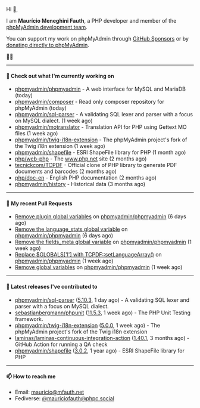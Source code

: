 Hi 👋,

I am **Maurício Meneghini Fauth**, a PHP developer and member of the [phpMyAdmin development team](https://www.phpmyadmin.net/team/?ref=github).

You can support my work on phpMyAdmin through [GitHub Sponsors](https://github.com/sponsors/MauricioFauth)
or by [donating directly to phpMyAdmin](https://www.phpmyadmin.net/donate/?ref=github).

🐘⛵

---

#### 👷 Check out what I'm currently working on

- [phpmyadmin/phpmyadmin](https://github.com/phpmyadmin/phpmyadmin) - A web interface for MySQL and MariaDB (today)
- [phpmyadmin/composer](https://github.com/phpmyadmin/composer) - Read only composer repository for phpMyAdmin (today)
- [phpmyadmin/sql-parser](https://github.com/phpmyadmin/sql-parser) - A validating SQL lexer and parser with a focus on MySQL dialect. (1 week ago)
- [phpmyadmin/motranslator](https://github.com/phpmyadmin/motranslator) - Translation API for PHP using Gettext MO files (1 week ago)
- [phpmyadmin/twig-i18n-extension](https://github.com/phpmyadmin/twig-i18n-extension) - The phpMyAdmin project&#39;s fork of the Twig i18n extension (1 week ago)
- [phpmyadmin/shapefile](https://github.com/phpmyadmin/shapefile) - ESRI ShapeFile library for PHP (1 month ago)
- [php/web-php](https://github.com/php/web-php) - The www.php.net site (2 months ago)
- [tecnickcom/TCPDF](https://github.com/tecnickcom/TCPDF) - Official clone of PHP library to generate PDF documents and barcodes (2 months ago)
- [php/doc-en](https://github.com/php/doc-en) - English PHP documentation (2 months ago)
- [phpmyadmin/history](https://github.com/phpmyadmin/history) - Historical data (3 months ago)

---

#### 🔨 My recent Pull Requests

- [Remove plugin global variables](https://github.com/phpmyadmin/phpmyadmin/pull/19519) on [phpmyadmin/phpmyadmin](https://github.com/phpmyadmin/phpmyadmin) (6 days ago)
- [Remove the language_stats global variable](https://github.com/phpmyadmin/phpmyadmin/pull/19516) on [phpmyadmin/phpmyadmin](https://github.com/phpmyadmin/phpmyadmin) (6 days ago)
- [Remove the fields_meta global variable](https://github.com/phpmyadmin/phpmyadmin/pull/19515) on [phpmyadmin/phpmyadmin](https://github.com/phpmyadmin/phpmyadmin) (1 week ago)
- [Replace $GLOBALS[&#39;l&#39;] with TCPDF::setLanguageArray()](https://github.com/phpmyadmin/phpmyadmin/pull/19507) on [phpmyadmin/phpmyadmin](https://github.com/phpmyadmin/phpmyadmin) (1 week ago)
- [Remove global variables](https://github.com/phpmyadmin/phpmyadmin/pull/19503) on [phpmyadmin/phpmyadmin](https://github.com/phpmyadmin/phpmyadmin) (1 week ago)

---

#### 🔭 Latest releases I've contributed to

- [phpmyadmin/sql-parser](https://github.com/phpmyadmin/sql-parser) ([5.10.3](https://github.com/phpmyadmin/sql-parser/releases/tag/5.10.3), 1 day ago) - A validating SQL lexer and parser with a focus on MySQL dialect.
- [sebastianbergmann/phpunit](https://github.com/sebastianbergmann/phpunit) ([11.5.3](https://github.com/sebastianbergmann/phpunit/releases/tag/11.5.3), 1 week ago) - The PHP Unit Testing framework.
- [phpmyadmin/twig-i18n-extension](https://github.com/phpmyadmin/twig-i18n-extension) ([5.0.0](https://github.com/phpmyadmin/twig-i18n-extension/releases/tag/5.0.0), 1 week ago) - The phpMyAdmin project&#39;s fork of the Twig i18n extension
- [laminas/laminas-continuous-integration-action](https://github.com/laminas/laminas-continuous-integration-action) ([1.40.1](https://github.com/laminas/laminas-continuous-integration-action/releases/tag/1.40.1), 3 months ago) - GitHub Action for running a QA check
- [phpmyadmin/shapefile](https://github.com/phpmyadmin/shapefile) ([3.0.2](https://github.com/phpmyadmin/shapefile/releases/tag/3.0.2), 1 year ago) - ESRI ShapeFile library for PHP

---

#### 📫 How to reach me

- Email: [mauricio@mfauth.net](mailto://mauricio@mfauth.net)
- Fediverse: [@mauriciofauth@phpc.social](https://phpc.social/@mauriciofauth)
